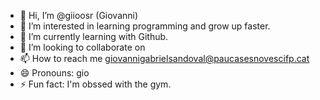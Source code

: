 - 👋 Hi, I’m @giioosr (Giovanni)
- 👀 I’m interested in learning programming and grow up faster.
- 🌱 I’m currently learning with Github.
- 💞️ I’m looking to collaborate on 
- 📫 How to reach me giovannigabrielsandoval@paucasesnovescifp.cat
- 😄 Pronouns: gio
- ⚡ Fun fact: I'm obssed with the gym.

<!---
giioosr/giioosr is a ✨ special ✨ repository because its `README.md` (this file) appears on your GitHub profile.
You can click the Preview link to take a look at your changes.
--->
